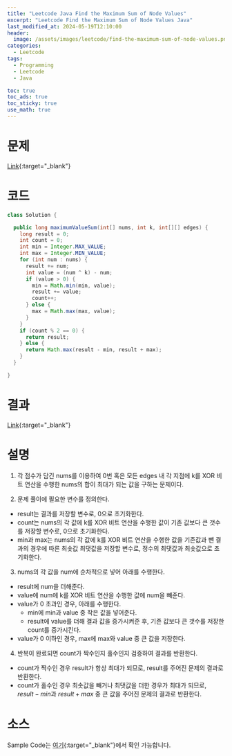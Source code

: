 ```yaml
---
title: "Leetcode Java Find the Maximum Sum of Node Values"
excerpt: "Leetcode Find the Maximum Sum of Node Values Java"
last_modified_at: 2024-05-19T12:10:00
header:
  image: /assets/images/leetcode/find-the-maximum-sum-of-node-values.png
categories:
  - Leetcode
tags:
  - Programming
  - Leetcode
  - Java

toc: true
toc_ads: true
toc_sticky: true
use_math: true
---
```

# 문제
[Link](https://leetcode.com/problems/find-the-maximum-sum-of-node-values/){:target="_blank"}

# 코드
```java
class Solution {

  public long maximumValueSum(int[] nums, int k, int[][] edges) {
    long result = 0;
    int count = 0;
    int min = Integer.MAX_VALUE;
    int max = Integer.MIN_VALUE;
    for (int num : nums) {
      result += num;
      int value = (num ^ k) - num;
      if (value > 0) {
        min = Math.min(min, value);
        result += value;
        count++;
      } else {
        max = Math.max(max, value);
      }
    }
    if (count % 2 == 0) {
      return result;
    } else {
      return Math.max(result - min, result + max);
    }
  }

}
```

# 결과
[Link](https://leetcode.com/problems/find-the-maximum-sum-of-node-values/submissions/1261791228/){:target="_blank"}

# 설명
1. 각 점수가 담긴 nums를 이용하여 0번 혹은 모든 edges 내 각 지점에 k를 XOR 비트 연산을 수행한 nums의 합이 최대가 되는 값을 구하는 문제이다.

2. 문제 풀이에 필요한 변수를 정의한다.
- result는 결과를 저장할 변수로, 0으로 초기화한다.
- count는 nums의 각 값에 k를 XOR 비트 연산을 수행한 값이 기존 값보다 큰 갯수를 저장할 변수로, 0으로 초기화한다.
- min과 max는 nums의 각 값에 k를 XOR 비트 연산을 수행한 값을 기존값과 뺀 결과의 경우에 따른 최솟값 최댓값을 저장할 변수로, 정수의 최댓값과 최솟값으로 초기화한다.

3. nums의 각 값을 num에 순차적으로 넣어 아래를 수행한다.
- result에 num을 더해준다.
- value에 num에 k를 XOR 비트 연산을 수행한 값에 num을 빼준다.
- value가 0 초과인 경우, 아래를 수행한다.
  - min에 min과 value 중 작은 값을 넣어준다.
  - result에 value를 더해 결과 값을 증가시켜준 후, 기존 값보다 큰 갯수를 저장한 count를 증가시킨다.
- value가 0 이하인 경우, max에 max와 value 중 큰 값을 저장한다.

4. 반복이 완료되면 count가 짝수인지 홀수인지 검증하여 결과를 반환한다.
- count가 짝수인 경우 result가 항상 최대가 되므로, result를 주어진 문제의 결과로 반환한다.
- count가 홀수인 경우 최솟값을 빼거나 최댓값을 더한 경우가 최대가 되므로, $result - min$과 $result + max$ 중 큰 값을 주어진 문제의 결과로 반환한다.

# 소스
Sample Code는 [여기](https://github.com/GracefulSoul/leetcode/blob/master/src/main/java/gracefulsoul/problems/FindTheMaximumSumOfNodeValues.java){:target="_blank"}에서 확인 가능합니다.